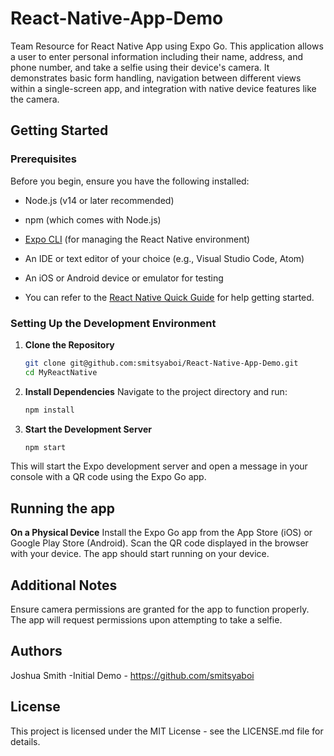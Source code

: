 # React-Native-App-Demo
Team Resource for React Native App using Expo Go. This application allows a user to enter personal information including their name, address, and phone number, and take a selfie using their device's camera. It demonstrates basic form handling, navigation between different views within a single-screen app, and integration with native device features like the camera.

## Getting Started

### Prerequisites
Before you begin, ensure you have the following installed:
- Node.js (v14 or later recommended)
- npm (which comes with Node.js)
- [Expo CLI](https://expo.dev/) (for managing the React Native environment)
- An IDE or text editor of your choice (e.g., Visual Studio Code, Atom)
- An iOS or Android device or emulator for testing

- You can refer to the [React Native Quick Guide](https://www.tutorialspoint.com/react_native/react_native_quick_guide.htm) for help getting started. 

### Setting Up the Development Environment
1. **Clone the Repository**
   ```bash
   git clone git@github.com:smitsyaboi/React-Native-App-Demo.git
   cd MyReactNative

2. **Install Dependencies**
   Navigate to the project directory and run:
   ```bash
   npm install
3. **Start the Development Server**
   ```bash
   npm start

This will start the Expo development server and open a message in your console with a QR code using the Expo Go app.

## Running the app
**On a Physical Device**
  Install the Expo Go app from the App Store (iOS) or Google Play Store (Android).
  Scan the QR code displayed in the browser with your device. The app should start running on your device.

## Additional Notes
Ensure camera permissions are granted for the app to function properly. The app will request permissions upon attempting to take a selfie.

## Authors
Joshua Smith -Initial Demo - https://github.com/smitsyaboi

## License
This project is licensed under the MIT License - see the LICENSE.md file for details.
